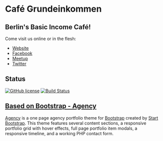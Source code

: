 # Café Grundeinkommen

## Berlin's Basic Income Café!

Come visit us online or in the flesh:
* [Website](https://www.cafe-grundeinkommen.org)
* [Facebook](https://www.facebook.com/CafeGrundeinkommen/)
* [Meetup](http://www.meetup.com/Berlin-Basic-Income-Bedingungsloses-Grundeinkommen/)
* [Twitter](https://twitter.com/UBI_Berlin)

## Status

[![GitHub license](https://img.shields.io/badge/license-MIT-blue.svg)](https://raw.githubusercontent.com/CirclesUBI/cafe-grundeinkommen-website/master/LICENSE)
[![Build Status](https://travis-ci.org/CirclesUBI/cafe-grundeinkommen-website.svg?branch=master)](https://travis-ci.org/CirclesUBI/cafe-grundeinkommen-website)


## [Based on Bootstrap - Agency](https://startbootstrap.com/template-overviews/agency/)

[Agency](https://startbootstrap.com/template-overviews/agency/) is a one page agency portfolio theme for [Bootstrap](http://getbootstrap.com/) created by [Start Bootstrap](http://startbootstrap.com/). This theme features several content sections, a responsive portfolio grid with hover effects, full page portfolio item modals, a responsive timeline, and a working PHP contact form.
